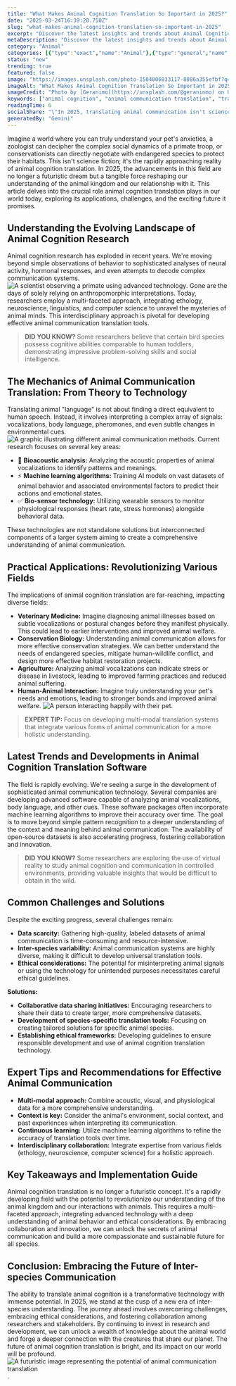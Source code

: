 ```yaml
---
title: "What Makes Animal Cognition Translation So Important in 2025?"
date: "2025-03-24T16:39:20.750Z"
slug: "what-makes-animal-cognition-translation-so-important-in-2025"
excerpt: "Discover the latest insights and trends about Animal Cognition Translation. This comprehensive guide covers everything you need to know about Animal Cognition Translation in 2025."
metaDescription: "Discover the latest insights and trends about Animal Cognition Translation. This comprehensive guide covers everything you need to know about Animal Cognit..."
category: "Animal"
categories: [{"type":"exact","name":"Animal"},{"type":"general","name":"Science"},{"type":"medium","name":"Cognitive Science"},{"type":"specific","name":"Communication"},{"type":"niche","name":"Interspecies Dialogue"}]
status: "new"
trending: true
featured: false
image: "https://images.unsplash.com/photo-1504006833117-8886a355efbf?q=85&w=1200&fit=max&fm=webp&auto=compress"
imageAlt: "What Makes Animal Cognition Translation So Important in 2025?"
imageCredit: "Photo by [Geranimo](https://unsplash.com/@geraninmo) on Unsplash"
keywords: ["animal cognition", "animal communication translation", "translate animal language", "animal language decoder", "animal cognition research", "how animals communicate", "interpreting animal behavior", "animal communication technology", "buy animal communication device", "animal cognition translation software"]
readingTime: 6
socialShare: "\"In 2025, translating animal communication isn't science fiction—it's reshaping our understanding of the animal kingdom and our place within it.  Imagine a world where we can truly understand our animal companions!\""
generatedBy: "Gemini"
---
```




Imagine a world where you can truly understand your pet's anxieties, a zoologist can decipher the complex social dynamics of a primate troop, or conservationists can directly negotiate with endangered species to protect their habitats.  This isn't science fiction; it's the rapidly approaching reality of animal cognition translation. In 2025, the advancements in this field are no longer a futuristic dream but a tangible force reshaping our understanding of the animal kingdom and our relationship with it. This article delves into the crucial role animal cognition translation plays in our world today, exploring its applications, challenges, and the exciting future it promises.

## Understanding the Evolving Landscape of Animal Cognition Research

Animal cognition research has exploded in recent years.  We're moving beyond simple observations of behavior to sophisticated analyses of neural activity, hormonal responses, and even attempts to decode complex communication systems.  ![A scientist observing a primate using advanced technology](https://images.unsplash.com/photo-1497206365907-f5e630693df0?q=85&w=1200&fit=max&fm=webp&auto=compress).  Gone are the days of solely relying on anthropomorphic interpretations.  Today, researchers employ a multi-faceted approach, integrating ethology, neuroscience, linguistics, and computer science to unravel the mysteries of animal minds.  This interdisciplinary approach is pivotal for developing effective animal communication translation tools.

> **DID YOU KNOW?** Some researchers believe that certain bird species possess cognitive abilities comparable to human toddlers, demonstrating impressive problem-solving skills and social intelligence.

## The Mechanics of Animal Communication Translation: From Theory to Technology

Translating animal "language" is not about finding a direct equivalent to human speech. Instead, it involves interpreting a complex array of signals: vocalizations, body language, pheromones, and even subtle changes in environmental cues.  ![A graphic illustrating different animal communication methods](https://images.unsplash.com/photo-1486365227551-f3f90034a57c?q=85&w=1200&fit=max&fm=webp&auto=compress).  Current research focuses on several key areas:

* 🔑 **Bioacoustic analysis:** Analyzing the acoustic properties of animal vocalizations to identify patterns and meanings.
* ⚡ **Machine learning algorithms:** Training AI models on vast datasets of animal behavior and associated environmental factors to predict their actions and emotional states.
* ✅ **Bio-sensor technology:** Utilizing wearable sensors to monitor physiological responses (heart rate, stress hormones) alongside behavioral data.

These technologies are not standalone solutions but interconnected components of a larger system aiming to create a comprehensive understanding of animal communication.

## Practical Applications: Revolutionizing Various Fields

The implications of animal cognition translation are far-reaching, impacting diverse fields:

* **Veterinary Medicine:** Imagine diagnosing animal illnesses based on subtle vocalizations or postural changes before they manifest physically. This could lead to earlier interventions and improved animal welfare.
* **Conservation Biology:** Understanding animal communication allows for more effective conservation strategies. We can better understand the needs of endangered species, mitigate human-wildlife conflict, and design more effective habitat restoration projects.
* **Agriculture:** Analyzing animal vocalizations can indicate stress or disease in livestock, leading to improved farming practices and reduced animal suffering.
* **Human-Animal Interaction:** Imagine truly understanding your pet's needs and emotions, leading to stronger bonds and improved animal welfare.  ![A person interacting happily with their pet](https://images.unsplash.com/photo-1529040181623-e04ebc611e25?q=85&w=1200&fit=max&fm=webp&auto=compress).

> **EXPERT TIP:**  Focus on developing multi-modal translation systems that integrate various forms of animal communication for a more holistic understanding.

## Latest Trends and Developments in Animal Cognition Translation Software

The field is rapidly evolving.  We're seeing a surge in the development of sophisticated animal communication technology.  Several companies are developing advanced software capable of analyzing animal vocalizations, body language, and other cues.  These software packages often incorporate machine learning algorithms to improve their accuracy over time.  The goal is to move beyond simple pattern recognition to a deeper understanding of the context and meaning behind animal communication. The availability of open-source datasets is also accelerating progress, fostering collaboration and innovation.

> **DID YOU KNOW?** Some researchers are exploring the use of virtual reality to study animal cognition and communication in controlled environments, providing valuable insights that would be difficult to obtain in the wild.

## Common Challenges and Solutions

Despite the exciting progress, several challenges remain:

* **Data scarcity:**  Gathering high-quality, labeled datasets of animal communication is time-consuming and resource-intensive.
* **Inter-species variability:**  Animal communication systems are highly diverse, making it difficult to develop universal translation tools.
* **Ethical considerations:**  The potential for misinterpreting animal signals or using the technology for unintended purposes necessitates careful ethical guidelines.

**Solutions:**

* **Collaborative data sharing initiatives:**  Encouraging researchers to share their data to create larger, more comprehensive datasets.
* **Development of species-specific translation tools:**  Focusing on creating tailored solutions for specific animal species.
* **Establishing ethical frameworks:**  Developing guidelines to ensure responsible development and use of animal cognition translation technology.

## Expert Tips and Recommendations for Effective Animal Communication

* **Multi-modal approach:**  Combine acoustic, visual, and physiological data for a more comprehensive understanding.
* **Context is key:**  Consider the animal's environment, social context, and past experiences when interpreting its communication.
* **Continuous learning:**  Utilize machine learning algorithms to refine the accuracy of translation tools over time.
* **Interdisciplinary collaboration:**  Integrate expertise from various fields (ethology, neuroscience, computer science) for a holistic approach.

## Key Takeaways and Implementation Guide

Animal cognition translation is no longer a futuristic concept.  It's a rapidly developing field with the potential to revolutionize our understanding of the animal kingdom and our interactions with animals.  This requires a multi-faceted approach, integrating advanced technology with a deep understanding of animal behavior and ethical considerations.  By embracing collaboration and innovation, we can unlock the secrets of animal communication and build a more compassionate and sustainable future for all species.

## Conclusion: Embracing the Future of Inter-species Communication

The ability to translate animal cognition is a transformative technology with immense potential.  In 2025, we stand at the cusp of a new era of inter-species understanding.  The journey ahead involves overcoming challenges, embracing ethical considerations, and fostering collaboration among researchers and stakeholders.  By continuing to invest in research and development, we can unlock a wealth of knowledge about the animal world and forge a deeper connection with the creatures that share our planet.  The future of animal cognition translation is bright, and its impact on our world will be profound.  ![A futuristic image representing the potential of animal communication translation](https://images.unsplash.com/photo-1504006833117-8886a355efbf?q=85&w=1200&fit=max&fm=webp&auto=compress).

